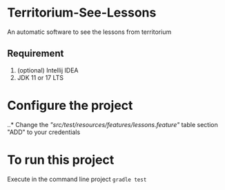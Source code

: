 # Territorium-See-Lessons
An automatic software to see the lessons from territorium

## Requirement
1. (optional) Intellij IDEA
2. JDK 11 or 17 LTS

# Configure the project 
..* Change the _"src/test/resources/features/lessons.feature"_ table section "ADD" to your credentials

# To run this project
Execute in the command line project `gradle test`
